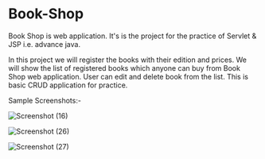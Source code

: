 # Book-Shop
Book Shop is web application. It's is the project for the practice of Servlet &amp; JSP i.e. advance java.

In this project we will register the books with their edition and prices. We will show the list of registered books which anyone can buy from Book Shop web application. User can edit and delete book from the list. This is basic CRUD application for practice.

Sample Screenshots:-

![Screenshot (16)](https://github.com/aashigupta165/Book-Shop/assets/42471770/42070fc5-694f-4a53-8267-c206200c1bc7)

![Screenshot (26)](https://github.com/aashigupta165/Book-Shop/assets/42471770/8ca413c7-72c4-4bf6-9b2e-43402550a878)

![Screenshot (27)](https://github.com/aashigupta165/Book-Shop/assets/42471770/b6e9a32a-08d4-4c61-93df-8b1977554ab7)
